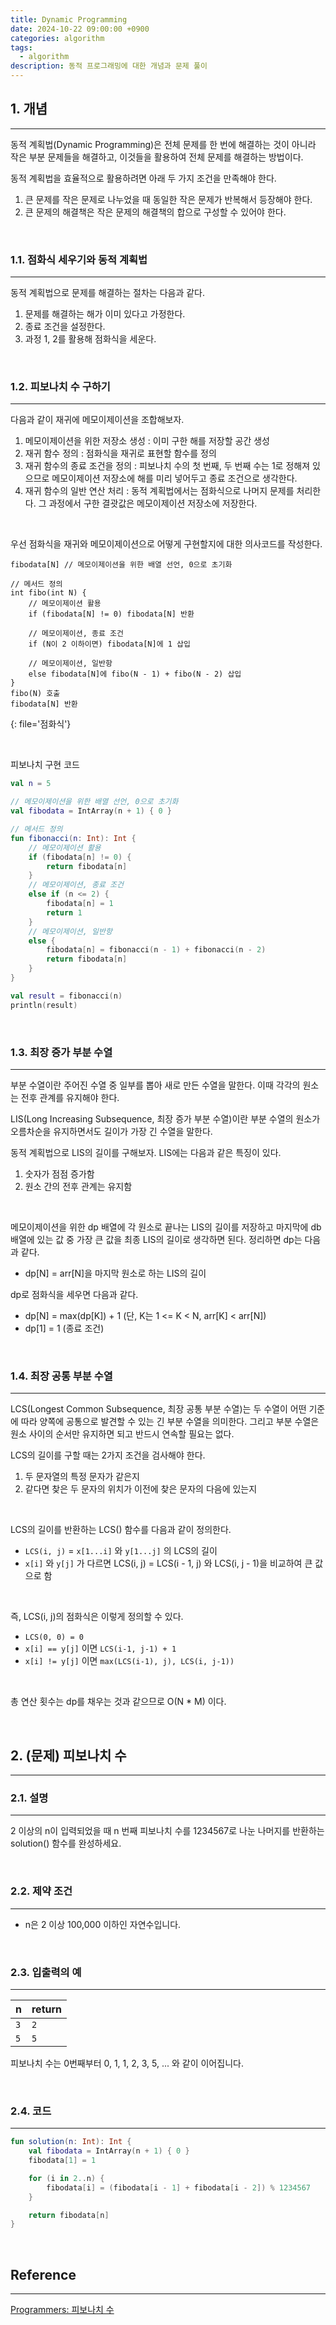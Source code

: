 ```yaml
---
title: Dynamic Programming
date: 2024-10-22 09:00:00 +0900
categories: algorithm
tags:
  - algorithm
description: 동적 프로그래밍에 대한 개념과 문제 풀이
---
```


## 1. 개념
---

동적 계획법(Dynamic Programming)은 전체 문제를 한 번에 해결하는 것이 아니라 작은 부분 문제들을 해결하고, 이것들을 활용하여 전체 문제를 해결하는 방법이다.

동적 계획법을 효율적으로 활용하려면 아래 두 가지 조건을 만족해야 한다.

1. 큰 문제를 작은 문제로 나누었을 때 동일한 작은 문제가 반복해서 등장해야 한다.
2. 큰 문제의 해결책은 작은 문제의 해결책의 합으로 구성할 수 있어야 한다.

<br/>

### 1.1. 점화식 세우기와 동적 계획법
---

동적 계획법으로 문제를 해결하는 절차는 다음과 같다.

1. 문제를 해결하는 해가 이미 있다고 가정한다.
2. 종료 조건을 설정한다.
3. 과정 1, 2를 활용해 점화식을 세운다.

<br/>

### 1.2. 피보나치 수 구하기
---

다음과 같이 재귀에 메모이제이션을 조합해보자.

1. 메모이제이션을 위한 저장소 생성 : 이미 구한 해를 저장할 공간 생성
2. 재귀 함수 정의 : 점화식을 재귀로 표현할 함수를 정의
3. 재귀 함수의 종료 조건을 정의 : 피보나치 수의 첫 번째, 두 번째 수는 1로 정해져 있으므로 메모이제이션 저장소에 해를 미리 넣어두고 종료 조건으로 생각한다.
4. 재귀 함수의 일반 연산 처리 : 동적 계획법에서는 점화식으로 나머지 문제를 처리한다. 그 과정에서 구한 결괏값은 메모이제이션 저장소에 저장한다.

<br/>

우선 점화식을 재귀와 메모이제이션으로 어떻게 구현할지에 대한 의사코드를 작성한다.

```
fibodata[N] // 메모이제이션을 위한 배열 선언, 0으로 초기화

// 메서드 정의
int fibo(int N) {
    // 메모이제이션 활용
    if (fibodata[N] != 0) fibodata[N] 반환
    
    // 메모이제이션, 종료 조건
    if (N이 2 이하이면) fibodata[N]에 1 삽입
    
    // 메모이제이션, 일반항
    else fibodata[N]에 fibo(N - 1) + fibo(N - 2) 삽입
}
fibo(N) 호출
fibodata[N] 반환
```
{: file='점화식'}

<br/>

피보나치 구현 코드

```kotlin
val n = 5

// 메모이제이션을 위한 배열 선언, 0으로 초기화
val fibodata = IntArray(n + 1) { 0 }

// 메서드 정의
fun fibonacci(n: Int): Int {
    // 메모이제이션 활용
    if (fibodata[n] != 0) {
        return fibodata[n]
    }
    // 메모이제이션, 종료 조건
    else if (n <= 2) {
        fibodata[n] = 1
        return 1
    }
    // 메모이제이션, 일반항
    else {
        fibodata[n] = fibonacci(n - 1) + fibonacci(n - 2)
        return fibodata[n]
    }
}

val result = fibonacci(n)
println(result)
```

<br/>

### 1.3. 최장 증가 부분 수열
---

부분 수열이란 주어진 수열 중 일부를 뽑아 새로 만든 수열을 말한다. 이때 각각의 원소는 전후 관계를 유지해야 한다.

LIS(Long Increasing Subsequence, 최장 증가 부분 수열)이란 부분 수열의 원소가 오름차순을 유지하면서도 길이가 가장 긴 수열을 말한다.

동적 계획법으로 LIS의 길이를 구해보자. LIS에는 다음과 같은 특징이 있다.

1. 숫자가 점점 증가함
2. 원소 간의 전후 관계는 유지함

<br/>

메모이제이션을 위한 dp 배열에 각 원소로 끝나는 LIS의 길이를 저장하고 마지막에 db 배열에 있는 값 중 가장 큰 값을 최종 LIS의 길이로 생각하면 된다. 정리하면 dp는 다음과 같다.
- dp[N] = arr[N]을 마지막 원소로 하는 LIS의 길이

dp로 점화식을 세우면 다음과 같다.
- dp[N] = max(dp[K]) + 1 (단, K는 1 <= K < N, arr[K] < arr[N])
- dp[1] = 1 (종료 조건)

<br/>

### 1.4. 최장 공통 부분 수열
---

LCS(Longest Common Subsequence, 최장 공통 부분 수열)는 두 수열이 어떤 기준에 따라 양쪽에 공통으로 발견할 수 있는 긴 부분 수열을 의미한다. 그리고 부분 수열은 원소 사이의 순서만 유지하면 되고 반드시 연속할 필요는 없다.

LCS의 길이를 구할 때는 2가지 조건을 검사해야 한다.

1. 두 문자열의 특정 문자가 같은지
2. 같다면 찾은 두 문자의 위치가 이전에 찾은 문자의 다음에 있는지

<br/>

LCS의 길이를 반환하는 LCS() 함수를 다음과 같이 정의한다.

- `LCS(i, j)` = `x[1...i]` 와 `y[1...j]` 의 LCS의 길이
- `x[i]` 와 `y[j]` 가 다르면 LCS(i, j) = LCS(i - 1, j) 와 LCS(i, j - 1)을 비교하여 큰 값으로 함

<br/>

즉, LCS(i, j)의 점화식은 이렇게 정의할 수 있다.

- `LCS(0, 0) = 0`
- `x[i] == y[j]` 이면 `LCS(i-1, j-1) + 1`
- `x[i] != y[j]` 이면 `max(LCS(i-1), j), LCS(i, j-1))`

<br/>

총 연산 횟수는 dp를 채우는 것과 같으므로 O(N * M) 이다.

<br/>

## 2. (문제) 피보나치 수
---

### 2.1. 설명
---

2 이상의 n이 입력되었을 때 n 번째 피보나치 수를 1234567로 나눈 나머지를 반환하는 solution() 함수를 완성하세요.

<br/>

### 2.2. 제약 조건
---

- n은 2 이상 100,000 이하인 자연수입니다.

<br/>

### 2.3. 입출력의 예
---

|n|return|
|---|---|
|`3`|`2`|
|`5`|`5`|

피보나치 수는 0번째부터 0, 1, 1, 2, 3, 5, ... 와 같이 이어집니다.

<br/>

### 2.4. 코드
---

```kotlin
fun solution(n: Int): Int {
    val fibodata = IntArray(n + 1) { 0 }
    fibodata[1] = 1

    for (i in 2..n) {
        fibodata[i] = (fibodata[i - 1] + fibodata[i - 2]) % 1234567
    }

    return fibodata[n]
}
```

<br/>

## Reference

---

[Programmers: 피보나치 수](https://school.programmers.co.kr/learn/courses/30/lessons/12945)
